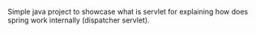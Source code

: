 Simple java project to showcase what is servlet for explaining how does spring work internally (dispatcher servlet).